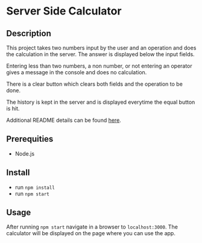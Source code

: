 # Server Side Calculator

## Description

This project takes two numbers input by the user and an operation and does the calculation in the server. The answer is displayed below the input fields.

Entering less than two numbers, a non number, or not entering an operator gives a message in the console and does no calculation.

There is a clear button which clears both fields and the operation to be done.

The history is kept in the server and is displayed everytime the equal button is hit.


Additional README details can be found [here](https://github.com/PrimeAcademy/readme-template/blob/master/README.md).


## Prerequities

- Node.js


## Install

- run `npm install`
- run `npm start`


## Usage

After running `npm start` navigate in a browser to `localhost:3000`. The calculator will be displayed on the page where you can use the app.